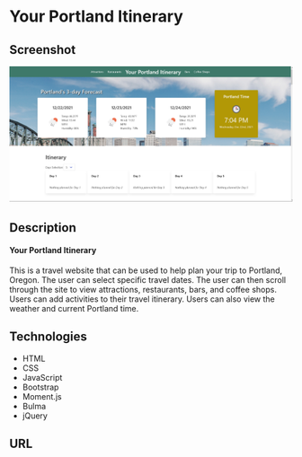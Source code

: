 # Your Portland Itinerary 

## Screenshot
![Screenshot](assets/images/Readme-prev.png)

## Description
#### Your Portland Itinerary
This is a travel website that can be used to help plan your trip to Portland, Oregon. The user can select specific travel dates. The user can then scroll through the site to view attractions, restaurants, bars, and coffee shops. Users can add activities to their travel itinerary. Users can also view the weather and current Portland time. 

## Technologies 
- HTML
- CSS
- JavaScript
- Bootstrap
- Moment.js
- Bulma
- jQuery

## URL
 